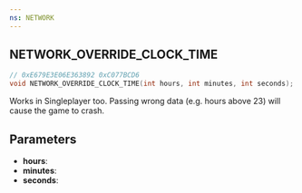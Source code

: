 ```yaml
---
ns: NETWORK
---
```

## NETWORK_OVERRIDE_CLOCK_TIME

```c
// 0xE679E3E06E363892 0xC077BCD6
void NETWORK_OVERRIDE_CLOCK_TIME(int hours, int minutes, int seconds);
```

Works in Singleplayer too.
Passing wrong data (e.g. hours above 23) will cause the game to crash.

## Parameters
* **hours**: 
* **minutes**: 
* **seconds**: 

